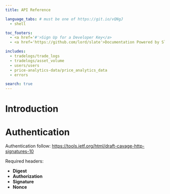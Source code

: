 ```yaml
---
title: API Reference

language_tabs: # must be one of https://git.io/vQNgJ
  - shell

toc_footers:
  - <a href='#'>Sign Up for a Developer Key</a>
  - <a href='https://github.com/lord/slate'>Documentation Powered by Slate</a>

includes:
  - tradelogs/trade_logs
  - tradelogs/asset_volume
  - users/users
  - price-analytics-data/price_analytics_data
  - errors

search: true
---
```


# Introduction


# Authentication
Authentication follow: https://tools.ietf.org/html/draft-cavage-http-signatures-10

Required headers:

- **Digest**
- **Authorization**
- **Signature**
- **Nonce**

